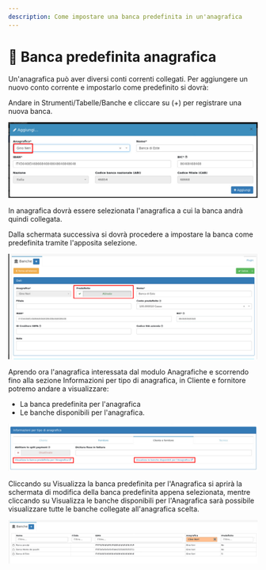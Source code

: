 ```yaml
---
description: Come impostare una banca predefinita in un'anagrafica
---
```


# 🏦 Banca predefinita anagrafica

Un'anagrafica può aver diversi conti correnti collegati. Per aggiungere un nuovo conto corrente e impostarlo come predefinito si dovrà:

Andare in Strumenti/Tabelle/Banche e cliccare su (+) per registrare una nuova banca.

![](<../../.gitbook/assets/immagine (272).png>)

In anagrafica dovrà essere selezionata l'anagrafica a cui la banca andrà quindi collegata.

Dalla schermata successiva si dovrà procedere a impostare la banca come predefinita tramite l'apposita selezione.

![](<../../.gitbook/assets/immagine (268).png>)

Aprendo ora l'anagrafica interessata dal modulo Anagrafiche e scorrendo fino alla sezione Informazioni per tipo di anagrafica, in Cliente e fornitore potremo andare a visualizzare:

* La banca predefinita per l'anagrafica
* Le banche disponibili per l'anagrafica.

![](<../../.gitbook/assets/immagine (54).png>)

Cliccando su Visualizza la banca predefinita per l'Anagrafica si aprirà la schermata di modifica della banca predefinita appena selezionata, mentre cliccando su Visualizza le banche disponibili per l'Anagrafica sarà possibile visualizzare tutte le banche collegate all'anagrafica scelta.

![](<../../.gitbook/assets/immagine (302).png>)
